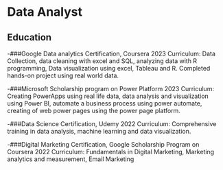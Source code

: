 # Data Analyst
## Education

-###Google Data analytics Certification, Coursera 2023
Curriculum: Data Collection, data cleaning with excel and SQL, analyzing data with R programming, Data visualization       using excel, Tableau and R. Completed hands-on project using real world data.

-###Microsoft Scholarship program on Power Platform 2023
Curriculum: Creating PowerApps using real life data, data analysis and visualization using Power BI, automate a business process using power automate, creating of web power pages using the power page platform.

-###Data Science Certification, Udemy 2022
Curriculum: Comprehensive training in data analysis, machine learning and data visualization.

-###Digital Marketing Certification, Google Scholarship Program on Coursera 2022
Curriculum: Fundamentals in Digital Marketing, Marketing analytics and measurement, Email Marketing


